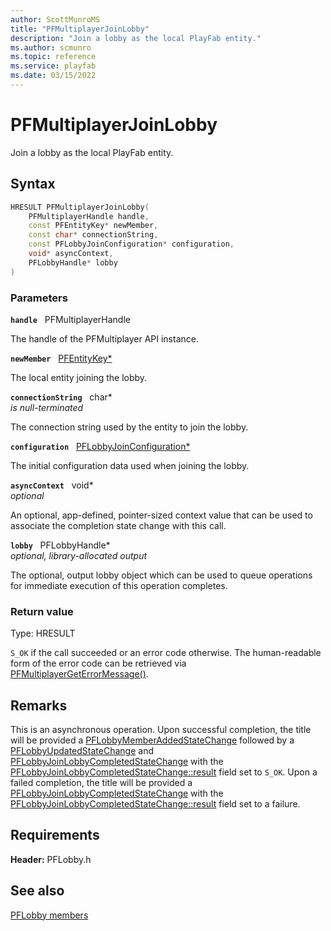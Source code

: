 ```yaml
---
author: ScottMunroMS
title: "PFMultiplayerJoinLobby"
description: "Join a lobby as the local PlayFab entity."
ms.author: scmunro
ms.topic: reference
ms.service: playfab
ms.date: 03/15/2022
---
```


# PFMultiplayerJoinLobby  

Join a lobby as the local PlayFab entity.  

## Syntax  
  
```cpp
HRESULT PFMultiplayerJoinLobby(  
    PFMultiplayerHandle handle,  
    const PFEntityKey* newMember,  
    const char* connectionString,  
    const PFLobbyJoinConfiguration* configuration,  
    void* asyncContext,  
    PFLobbyHandle* lobby  
)  
```  
  
### Parameters  
  
**`handle`** &nbsp; PFMultiplayerHandle  
  
The handle of the PFMultiplayer API instance.  
  
**`newMember`** &nbsp; [PFEntityKey*](../../pfmultiplayer/pfentitykey_clientsdk.md)  
  
The local entity joining the lobby.  
  
**`connectionString`** &nbsp; char*  
*is null-terminated*  
  
The connection string used by the entity to join the lobby.  
  
**`configuration`** &nbsp; [PFLobbyJoinConfiguration*](../structs/pflobbyjoinconfiguration.md)  
  
The initial configuration data used when joining the lobby.  
  
**`asyncContext`** &nbsp; void*  
*optional*  
  
An optional, app-defined, pointer-sized context value that can be used to associate the completion state change with this call.  
  
**`lobby`** &nbsp; PFLobbyHandle*  
*optional, library-allocated output*  
  
The optional, output lobby object which can be used to queue operations for immediate execution of this operation completes.  
  
  
### Return value
Type: HRESULT
  
```S_OK``` if the call succeeded or an error code otherwise. The human-readable form of the error code can be retrieved via [PFMultiplayerGetErrorMessage()](../../pfmultiplayer/functions/pfmultiplayergeterrormessage.md).
  
## Remarks  
  
This is an asynchronous operation. Upon successful completion, the title will be provided a [PFLobbyMemberAddedStateChange](../structs/pflobbymemberaddedstatechange.md) followed by a [PFLobbyUpdatedStateChange](../structs/pflobbyupdatedstatechange.md) and [PFLobbyJoinLobbyCompletedStateChange](../structs/pflobbyjoinlobbycompletedstatechange.md) with the [PFLobbyJoinLobbyCompletedStateChange::result](../structs/pflobbyjoinlobbycompletedstatechange.md) field set to ```S_OK```. Upon a failed completion, the title will be provided a [PFLobbyJoinLobbyCompletedStateChange](../structs/pflobbyjoinlobbycompletedstatechange.md) with the [PFLobbyJoinLobbyCompletedStateChange::result](../structs/pflobbyjoinlobbycompletedstatechange.md) field set to a failure.
  
## Requirements  
  
**Header:** PFLobby.h
  
## See also  
[PFLobby members](../pflobby_members.md)  

  
  
